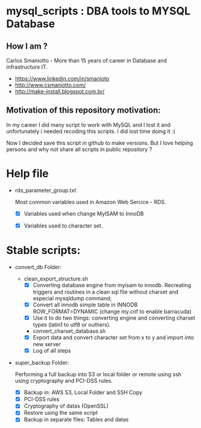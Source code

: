 # mysql_scripts : DBA tools to MYSQL Database

## How I am ?
Carlos Smaniotto - More than 15 years of career in Database and infrastructure IT.
* https://www.linkedin.com/in/smanioto
* http://www.csmaniotto.com/
* http://make-install.blogspot.com.br/

## Motivation of this repository motivation:

In my career I did many script to work with MySQL and I lost it and unfortunately i needed recoding this scripts. I did lost time doing it :(

Now I decided save this script in github to make versions. But I love helping persons and why not share all scripts in public repository ?

# Help file
* rds_parameter_group.txt

  Most common variables used in  Amazon Web Sercice -  RDS.
    - [x] Variables used when change MyISAM to InnoDB
    - [x] Variables used to character set.


# Stable scripts:
* convert_db Folder:
  * clean_export_structure.sh
    - [x] Converting database engine from myisam to innodb. Recreating  triggers and routines in a clean sql file without charset and especial mysqldump command;
    - [x] Convert all innodb simple table in INNODB ROW_FORMAT=DYNAMIC (change my.cnf to enable barracuda)
    - [x] Use it to do two things: converting engine and converting charset types (latin1 to utf8 or outhers).

    * convert_charset_database.sh
    - [x] Export data and convert character set from x to y and import into new server
    - [x] Log of all steps

* super_backup Folder:

  Performing a full backup into S3 or local folder or remote using ssh using cryptography and PCI-DSS rules.

    - [x] Backup in: AWS S3, Local Folder and SSH Copy
    - [x] PCI-DSS rules
    - [x] Cryptography of datas (OpenSSL)
    - [x] Restore using the same script
    - [x] Backup in separate files: Tables and datas
